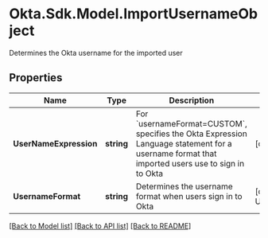 # Okta.Sdk.Model.ImportUsernameObject
Determines the Okta username for the imported user

## Properties

Name | Type | Description | Notes
------------ | ------------- | ------------- | -------------
**UserNameExpression** | **string** | For &#x60;usernameFormat&#x3D;CUSTOM&#x60;, specifies the Okta Expression Language statement for a username format that imported users use to sign in to Okta | [optional] 
**UsernameFormat** | **string** | Determines the username format when users sign in to Okta | [default to UsernameFormatEnum.EMAIL]

[[Back to Model list]](../README.md#documentation-for-models) [[Back to API list]](../README.md#documentation-for-api-endpoints) [[Back to README]](../README.md)

